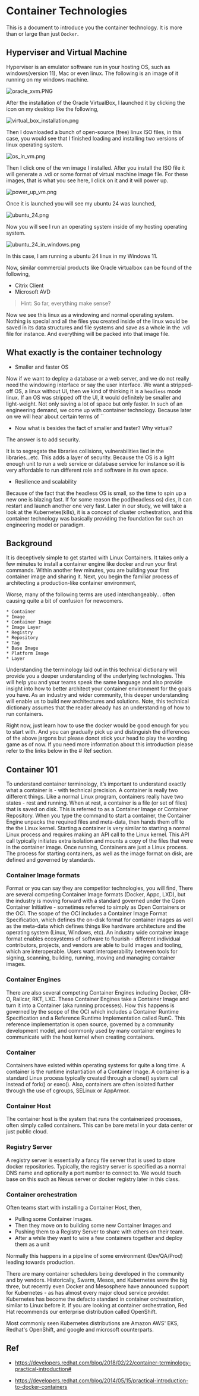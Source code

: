 # Container Technologies

This is a document to introduce you the container technology. It is more than or large than just
`Docker`.

## Hyperviser and Virtual Machine

Hyperviser is an emulator software run in your hosting OS, such as windows(version 11), Mac or even linux.
The following is an image of it running on my windows machine.

![oracle_xvm.PNG](../../../../images/dev_ops/vm/oracle_xvm.png)

After the installation of the Oracle VirtualBox, I launched it by clicking the icon on my desktop like the following,

![virtual_box_installation.png](../../../../images/dev_ops/vm/virtual_box_installation.png)

Then I downloaded a bunch of open-source (free) linux ISO files, in this case, you would see that I finished loading and installing two versions of linux operating system.

![os_in_vm.png](../../../../images/dev_ops/vm/os_in_vm.png)

Then I click one of the vm image I installed. After you install the ISO file it will generate a .vdi or some format of virtual machine image file.
For these images, that is what you see here, I click on it and it will power up. 

![power_up_vm.png](../../../../images/dev_ops/vm/power_up_vm.png)

Once it is launched you will see my ubuntu 24 was launched,

![ubuntu_24.png](../../../../images/dev_ops/vm/ubuntu_24.png)

Now you will see I run an operating system inside of my hosting operating system.

![ubuntu_24_in_windows.png](../../../../images/dev_ops/vm/ubuntu_24_in_windows.png)

In this case, I am running a ubuntu 24 linux in my Windows 11.

Now, similar commercial products like Oracle virtualbox can be found of the following,

* Citrix Client
* Microsoft AVD

>Hint: So far, everything make sense?

Now we see this linux as a windowing and normal operating system. Nothing is special and all the files you created inside of the linux
would be saved in its data structures and file systems and save as a whole in the .vdi file for instance.
And everything will be packed into that image file.

## What exactly is the container technology

* Smaller and faster OS

Now if we want to deploy a database or a web server, and we do not really need the windowing interface or say the user interface.
We want a stripped-off OS, a linux without UI, then we kind of thinking it is a `headless` mode linux. 
If an OS was stripped off the UI, it would definitely be smaller and light-weight. Not only saving a lot of space but only faster.
In such of an engineering demand, we come up with container technology. Because later on we will hear about certain terms of ``

* Now what is besides the fact of smaller and faster? Why virtual?

The answer is to add security. 

It is to segregate the libraries collisions, vulnerabilities lied in the libraries...etc. 
This adds a layer of security. Because the OS is a light enough unit to run a web service or database service for instance so it is very affordable to run different role and software in its own space.

* Resilience and scalability

Because of the fact that the headless OS is small, so the time to spin up a new one is blazing fast. If for some reason the pod(headless os) dies, it can restart and launch another one very fast.
Later in our study, we will take a look at the Kubernetes(k8s), it is a concept of cluster orchestration, and this container technology was basically providing the foundation for such an engineering model or paradigm.

## Background

It is deceptively simple to get started with Linux Containers. It takes only a few minutes to install a container engine like docker and run your first commands. Within another few minutes, you are building your first container image and sharing it. Next, you begin the familiar process of architecting a production-like container environment, 

Worse, many of the following terms are used interchangeably… often causing quite a bit of confusion for newcomers.

    * Container
    * Image
    * Container Image
    * Image Layer
    * Registry
    * Repository
    * Tag
    * Base Image
    * Platform Image
    * Layer

Understanding the terminology laid out in this technical dictionary will provide you a deeper understanding of the underlying technologies. 
This will help you and your teams speak the same language and also provide insight into how to better architect your container environment for the goals you have. 
As an industry and wider community, this deeper understanding will enable us to build new architectures and solutions. 
Note, this technical dictionary assumes that the reader already has an understanding of how to run containers.

Right now, just learn how to use the docker would be good enough for you to start with. And you can gradually pick up and distinguish the differences of the above jargons but please donot stick your head to play the wording game as of now.
If you need more information about this introduction please refer to the links below in the # Ref section.

## Container 101

To understand container terminology, it’s important to understand exactly what a container is - with technical precision. A container is really two different things. Like a normal Linux program, containers really have two states - rest and running. When at rest, a container is a file (or set of files) that is saved on disk. This is referred to as a Container Image or Container Repository. When you type the command to start a container, the Container Engine unpacks the required files and meta-data, then hands them off to the the Linux kernel. Starting a container is very similar to starting a normal Linux process and requires making an API call to the Linux kernel. This API call typically initiates extra isolation and mounts a copy of the files that were in the container image. Once running, Containers are just a Linux process. The process for starting containers, as well as the image format on disk, are defined and governed by standards.

### Container Image formats

Format or you can say they are competitor technologies, you will find, 
There are several competing Container Image formats (Docker, Appc, LXD), but the industry is moving forward with a standard governed under the Open Container Initiative - sometimes referred to simply as Open Containers or the OCI. The scope of the OCI includes a Container Image Format Specification, which defines the on-disk format for container images as well as the meta-data which defines things like hardware architecture and the operating system (Linux, Windows, etc). An industry wide container image format enables ecosystems of software to flourish - different individual contributors, projects, and vendors are able to build images and tooling, which are interoperable. Users want interoperability between tools for signing, scanning, building, running, moving and managing container images.

### Container Engines

There are also several competing Container Engines including Docker, CRI-O, Railcar, RKT, LXC. These Container Engines take a Container Image and turn it into a Container (aka running processes). How this happens is governed by the scope of the OCI which includes a Container Runtime Specification and a Reference Runtime Implementation called RunC. This reference implementation is open source, governed by a community development model, and commonly used by many container engines to communicate with the host kernel when creating containers.

### Container

Containers have existed within operating systems for quite a long time. A container is the runtime instantiation of a Container Image. A container is a standard Linux process typically created through a clone() system call instead of fork() or exec(). Also, containers are often isolated further through the use of cgroups, SELinux or AppArmor.

### Container Host

The container host is the system that runs the containerized processes, often simply called containers.
This can be bare metal in your data center or just public cloud.

### Registry Server

A registry server is essentially a fancy file server that is used to store docker repositories. 
Typically, the registry server is specified as a normal DNS name and optionally a port number to connect to.
We would touch base on this such as Nexus server or docker registry later in this class.

### Container orchestration

Often teams start with installing a Container Host, then,

* Pulling some Container Images. 
* Then they move on to building some new Container Images and 
* Pushing them to a Registry Server to share with others on their team. 
* After a while they want to wire a few containers together and deploy them as a unit

Normally this happens in a pipeline of some environment (Dev/QA/Prod) leading towards production.

There are many container schedulers being developed in the community and by vendors. Historically, Swarm, Mesos, and Kubernetes were the big three, but recently even Docker and Mesosphere have announced support for Kubernetes - as has almost every major cloud service provider. 
Kubernetes has become the defacto standard in container orchestration, similar to Linux before it. If you are looking at container orchestration, Red Hat recommends our enterprise distribution called OpenShift.

Most commonly seen Kubernetes distributions are Amazon AWS' EKS, Redhat's OpenShift, and google and microsoft counterparts.

## Ref

- https://developers.redhat.com/blog/2018/02/22/container-terminology-practical-introduction#

- https://developers.redhat.com/blog/2014/05/15/practical-introduction-to-docker-containers